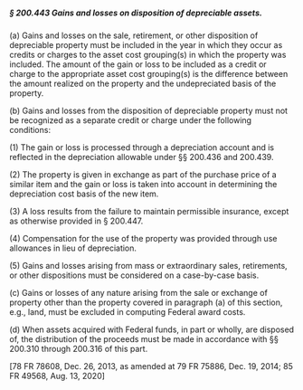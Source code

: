 ##### § 200.443 Gains and losses on disposition of depreciable assets. #####

(a) Gains and losses on the sale, retirement, or other disposition of depreciable property must be included in the year in which they occur as credits or charges to the asset cost grouping(s) in which the property was included. The amount of the gain or loss to be included as a credit or charge to the appropriate asset cost grouping(s) is the difference between the amount realized on the property and the undepreciated basis of the property.

(b) Gains and losses from the disposition of depreciable property must not be recognized as a separate credit or charge under the following conditions:

(1) The gain or loss is processed through a depreciation account and is reflected in the depreciation allowable under §§ 200.436 and 200.439.

(2) The property is given in exchange as part of the purchase price of a similar item and the gain or loss is taken into account in determining the depreciation cost basis of the new item.

(3) A loss results from the failure to maintain permissible insurance, except as otherwise provided in § 200.447.

(4) Compensation for the use of the property was provided through use allowances in lieu of depreciation.

(5) Gains and losses arising from mass or extraordinary sales, retirements, or other dispositions must be considered on a case-by-case basis.

(c) Gains or losses of any nature arising from the sale or exchange of property other than the property covered in paragraph (a) of this section, e.g., land, must be excluded in computing Federal award costs.

(d) When assets acquired with Federal funds, in part or wholly, are disposed of, the distribution of the proceeds must be made in accordance with §§ 200.310 through 200.316 of this part.

[78 FR 78608, Dec. 26, 2013, as amended at 79 FR 75886, Dec. 19, 2014; 85 FR 49568, Aug. 13, 2020]